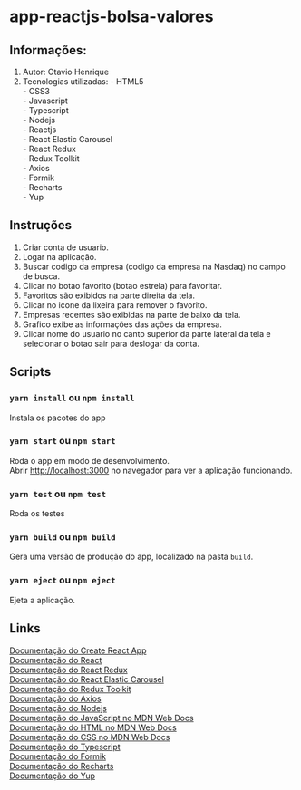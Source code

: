 # app-reactjs-bolsa-valores

## Informações:
  1. Autor: Otavio Henrique
  2. Tecnologias utilizadas:
    - HTML5<br />
    - CSS3<br />
    - Javascript<br />
    - Typescript<br />
    - Nodejs<br />
    - Reactjs<br />
    - React Elastic Carousel<br />
    - React Redux<br />
    - Redux Toolkit<br />
    - Axios<br />
    - Formik<br />
    - Recharts<br />
    - Yup<br />

## Instruções
  1. Criar conta de usuario.
  2. Logar na aplicação.
  3. Buscar codigo da empresa (codigo da empresa na Nasdaq) no campo de busca.
  4. Clicar no botao favorito (botao estrela) para favoritar.
  5. Favoritos são exibidos na parte direita da tela.
  6. Clicar no icone da lixeira para remover o favorito.
  7. Empresas recentes são exibidas na parte de baixo da tela.
  8. Grafico exibe as informações das ações da empresa.
  9. Clicar nome do usuario no canto superior da parte
  lateral da tela e selecionar o botao sair para deslogar da conta.

## Scripts
### `yarn install` ou `npm install`
  Instala os pacotes do app
### `yarn start` ou `npm start`
  Roda o app em modo de desenvolvimento.<br />
  Abrir [http://localhost:3000](http://localhost:3000) no navegador para ver a aplicação funcionando.
### `yarn test` ou `npm test`
  Roda os testes
### `yarn build` ou `npm build`
  Gera uma versão de produção do app, localizado na pasta `build`.
### `yarn eject` ou `npm eject`
  Ejeta a aplicação.

## Links
  [Documentação do Create React App](https://facebook.github.io/create-react-app/docs/getting-started)<br />
  [Documentação do React](https://reactjs.org/docs/getting-started.html)<br />
  [Documentação do React Redux](https://react-redux.js.org/introduction/getting-started)<br />
  [Documentação do React Elastic Carousel](https://sag1v.github.io/react-elastic-carousel/)<br />
  [Documentação do Redux Toolkit](https://redux-toolkit.js.org/introduction/getting-started)<br />
  [Documentação do Axios](https://axios-http.com/docs/intro)<br />
  [Documentação do Nodejs](https://nodejs.org/en/docs/)<br />
  [Documentação do JavaScript no MDN Web Docs](https://developer.mozilla.org/pt-BR/docs/Web/JavaScript)<br />
  [Documentação do HTML no MDN Web Docs](https://developer.mozilla.org/pt-BR/docs/Web/HTML)<br />
  [Documentação do CSS no MDN Web Docs](https://developer.mozilla.org/pt-BR/docs/Web/CSS)<br />
  [Documentação do Typescript](https://www.typescriptlang.org/docs/)<br />
  [Documentação do Formik](https://formik.org/docs/overview)<br />
  [Documentação do Recharts](https://recharts.org/en-US/guide)<br />
  [Documentação do Yup](https://github.com/jquense/yup)<br />
